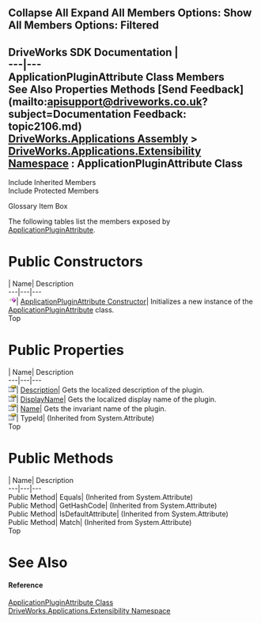 Collapse All Expand All Members Options: Show All  Members Options: Filtered   
---  
DriveWorks SDK Documentation  |   
---|---  
ApplicationPluginAttribute Class Members   
See Also Properties Methods [Send Feedback](mailto:apisupport@driveworks.co.uk?subject=Documentation Feedback: topic2106.md)  
[DriveWorks.Applications Assembly](topic13.md) > [DriveWorks.Applications.Extensibility Namespace](topic1995.md) : ApplicationPluginAttribute Class  
---  
  
Include Inherited Members    
Include Protected Members  


Glossary Item Box

The following tables list the members exposed by [ApplicationPluginAttribute](topic2106.md).

# Public Constructors

| Name| Description  
---|---|---  
![Public Constructor](dotnetimages/publicConstructor.gif)| [ApplicationPluginAttribute Constructor](topic2112.md)| Initializes a new instance of the [ApplicationPluginAttribute](topic2106.md) class.   
Top

# Public Properties

| Name| Description  
---|---|---  
![Public Property](dotnetimages/publicProperty.gif)| [Description](topic2113.md)| Gets the localized description of the plugin.   
![Public Property](dotnetimages/publicProperty.gif)| [DisplayName](topic2114.md)| Gets the localized display name of the plugin.   
![Public Property](dotnetimages/publicProperty.gif)| [Name](topic2115.md)| Gets the invariant name of the plugin.   
![Public Property](dotnetimages/publicProperty.gif)| TypeId|  (Inherited from System.Attribute)  
Top

# Public Methods

| Name| Description  
---|---|---  
Public Method| Equals|  (Inherited from System.Attribute)  
Public Method| GetHashCode|  (Inherited from System.Attribute)  
Public Method| IsDefaultAttribute|  (Inherited from System.Attribute)  
Public Method| Match|  (Inherited from System.Attribute)  
Top

# See Also

#### Reference

[ApplicationPluginAttribute Class](topic2106.md)   
[DriveWorks.Applications.Extensibility Namespace](topic1995.md)


